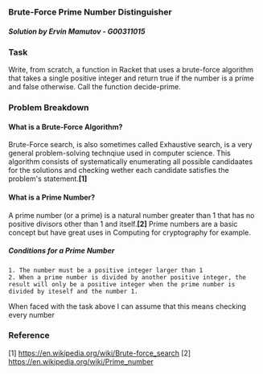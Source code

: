 ### Brute-Force Prime Number Distinguisher
##### Solution by Ervin Mamutov - G00311015

### Task


Write, from scratch, a function in Racket that uses a brute-force algorithm that takes a single positive integer and return true if the number is a prime and false otherwise. Call the function decide-prime.

### Problem Breakdown

#### What is a Brute-Force Algorithm?
Brute-Force search, is also sometimes called Exhaustive search, is a very general problem-solving technqiue used in computer science. This algorithm consists of systematically enumerating all possible candidaates for the solutions and checking wether each candidate satisfies the problem's statement.**[1]**

#### What is a Prime Number?
A prime number (or a prime) is a natural number greater than 1 that has no positive divisors other than 1 and itself.**[2]** Prime numbers are a basic concept but have great uses in Computing for cryptography for example.

##### Conditions for a Prime Number

    1. The number must be a positive integer larger than 1
    2. When a prime number is divided by another positive integer, the result will only be a positive integer when the prime number is divided by iteself and the number 1.

When faced with the task above I can assume that this means checking every number 

### Reference
[1] https://en.wikipedia.org/wiki/Brute-force_search
[2] https://en.wikipedia.org/wiki/Prime_number